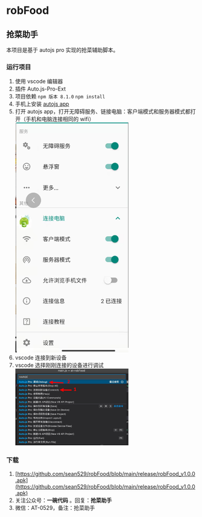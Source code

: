 # robFood

## 抢菜助手

本项目是基于 autojs pro 实现的抢菜辅助脚本。

### 运行项目

1. 使用 vscode 编辑器
2. 插件 Auto.js-Pro-Ext
3. 项目依赖
   `npm 版本 8.1.0`
   `npm install`
4. 手机上安装 [autojs app](https://autojspro-apk-1252460104.cos.ap-guangzhou.myqcloud.com/autojspro8.0-latest.apk)
5. 打开 autojs app，打开无障碍服务、链接电脑：客户端模式和服务器模式都打开（手机和电脑连接相同的 wifi）
   <img src="./assets/autojs.png" width="300">
6. vscode 连接到新设备
7. vscode 选择刚刚连接的设备进行调试
   <img src="./assets/vscode-autojs.jpeg" width="300">

### 下载

1. [https://github.com/sean529/robFood/blob/main/release/robFood_v1.0.0.apk](https://github.com/sean529/robFood/blob/main/release/robFood_v1.0.0.apk)
2. 关注公众号：**一碗代码** 。回复：**抢菜助手**
3. 微信：AT-0529，备注：抢菜助手
